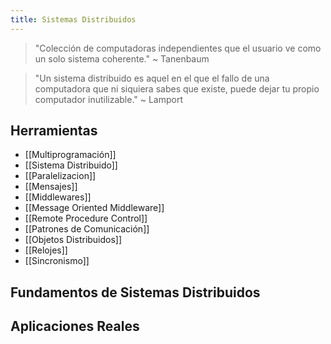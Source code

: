 ```yaml
---
title: Sistemas Distribuidos
---
```


> "Colección de computadoras independientes que el usuario ve como un solo sistema coherente." ~ Tanenbaum

> "Un sistema distribuido es aquel en el que el fallo de una computadora que ni siquiera sabes que existe, puede dejar tu propio computador inutilizable." ~ Lamport

## Herramientas

- [[Multiprogramación]]
- [[Sistema Distribuido]]
- [[Paralelizacion]]
- [[Mensajes]]
- [[Middlewares]]
- [[Message Oriented Middleware]]
- [[Remote Procedure Control]]
- [[Patrones de Comunicación]]
- [[Objetos Distribuidos]]
- [[Relojes]]
- [[Sincronismo]]

## Fundamentos de Sistemas Distribuidos

## Aplicaciones Reales
